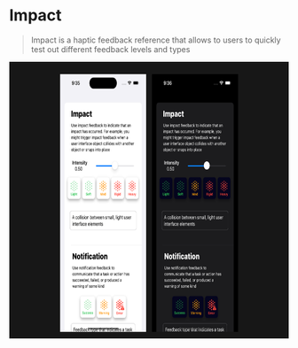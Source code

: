 # Impact

> Impact is a haptic feedback reference that allows to users to quickly test out different feedback levels and types


<img height = "500" src = "https://github.com/JoeManto/Impact/blob/main/res/impact_res.png"/>
